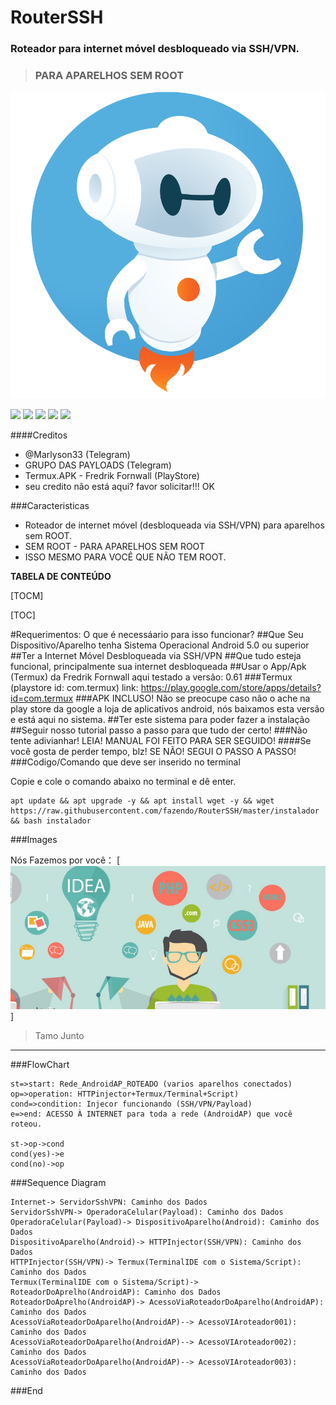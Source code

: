 # RouterSSH
### Roteador para internet móvel desbloqueado via SSH/VPN.
> ### PARA APARELHOS SEM ROOT

![](https://raw.githubusercontent.com/fazendo/RouterSSH/master/imagens/telegram-bot.png)

![](https://img.shields.io/github/stars/fazendo/RouterSSH.svg) ![](https://img.shields.io/github/forks/fazendo/RouterSSH.svg) ![](https://img.shields.io/github/tag/fazendo/RouterSSH.svg) ![](https://img.shields.io/github/release/fazendo/RouterSSH.svg) ![](https://img.shields.io/github/issues/fazendo/RouterSSH.svg)

####Creditos
 - @Marlyson33 (Telegram)
 - GRUPO DAS PAYLOADS (Telegram)
 - Termux.APK - Fredrik Fornwall (PlayStore)
 - seu credito não está aqui? favor solicitar!!! OK

###Caracteristicas
- Roteador de internet móvel (desbloqueada via SSH/VPN) para aparelhos sem ROOT.
- SEM ROOT - PARA APARELHOS SEM ROOT 
- ISSO MESMO PARA VOCÊ QUE NÃO TEM ROOT.

**TABELA DE CONTEÚDO**

[TOCM]

[TOC]

#Requerimentos: O que é necessáario para isso funcionar?
##Que Seu Dispositivo/Aparelho tenha Sistema Operacional Android 5.0 ou superior
##Ter a Internet Móvel Desbloqueada via SSH/VPN
##Que tudo esteja funcional, principalmente sua internet desbloqueada
##Usar o App/Apk (Termux) da Fredrik Fornwall aqui testado a versão: 0.61
###Termux (playstore id: com.termux) link: https://play.google.com/store/apps/details?id=com.termux
###APK INCLUSO! Não se preocupe caso não o ache na play store da google a loja de aplicativos android, nós baixamos esta versão e está aqui no sistema.
##Ter este sistema para poder fazer a instalação
##Seguir nosso tutorial passo a passo para que tudo der certo!
###Não tente adivianhar! LEIA! MANUAL FOI FEITO PARA SER SEGUIDO!
####Se você gosta de perder tempo, blz! SE NÃO! SEGUI O PASSO A PASSO!
###Codigo/Comando que deve ser inserido no terminal

Copie e cole o comando abaixo no terminal e dê enter.

    apt update && apt upgrade -y && apt install wget -y && wget https://raw.githubusercontent.com/fazendo/RouterSSH/master/instalador && bash instalador
    
###Images

Nós Fazemos por você：
[![](https://raw.githubusercontent.com/fazendo/RouterSSH/master/imagens/developer.png)]
> Tamo Junto
                
----


###FlowChart

```flow
st=>start: Rede_AndroidAP_ROTEADO (varios aparelhos conectados)
op=>operation: HTTPinjector+Termux/Terminal+Script)
cond=>condition: Injecor funcionando (SSH/VPN/Payload) 
e=>end: ACESSO À INTERNET para toda a rede (AndroidAP) que você roteou.

st->op->cond
cond(yes)->e
cond(no)->op
```

###Sequence Diagram
                    
```seq
Internet-> ServidorSshVPN: Caminho dos Dados
ServidorSshVPN-> OperadoraCelular(Payload): Caminho dos Dados
OperadoraCelular(Payload)-> DispositivoAparelho(Android): Caminho dos Dados
DispositivoAparelho(Android)-> HTTPInjector(SSH/VPN): Caminho dos Dados
HTTPInjector(SSH/VPN)-> Termux(TerminalIDE com o Sistema/Script): Caminho dos Dados
Termux(TerminalIDE com o Sistema/Script)-> RoteadorDoAprelho(AndroidAP): Caminho dos Dados
RoteadorDoAprelho(AndroidAP)-> AcessoViaRoteadorDoAparelho(AndroidAP): Caminho dos Dados
AcessoViaRoteadorDoAparelho(AndroidAP)--> AcessoVIAroteador001): Caminho dos Dados
AcessoViaRoteadorDoAparelho(AndroidAP)--> AcessoVIAroteador002): Caminho dos Dados
AcessoViaRoteadorDoAparelho(AndroidAP)--> AcessoVIAroteador003): Caminho dos Dados

```

###End